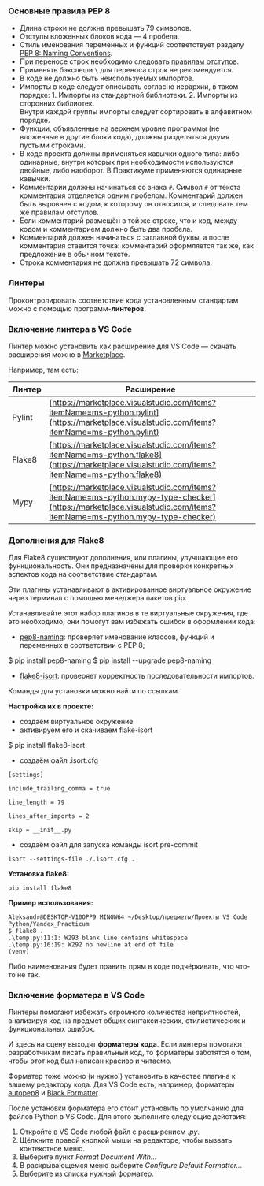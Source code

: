 
### Основные правила PEP 8

- Длина строки не должна превышать 79 символов.
- Отступы вложенных блоков кода — 4 пробела.
- Стиль именования переменных и функций соответствует разделу [PEP 8: Naming Conventions](https://peps.python.org/pep-0008/#prescriptive-naming-conventions).
- При переносе строк необходимо следовать [правилам отступов](https://peps.python.org/pep-0008/#indentation).
- Применять бэкслеши `\` для переноса строк не рекомендуется.
- В коде не должно быть неиспользуемых импортов.
- Импорты в коде следует описывать согласно иерархии, в таком порядке: 1. Импорты из стандартной библиотеки. 2. Импорты из сторонних библиотек.  
    Внутри каждой группы импорты следует сортировать в алфавитном порядке.
- Функции, объявленные на верхнем уровне программы (не вложенные в другие блоки кода), должны разделяться двумя пустыми строками.
- В коде проекта должны применяться кавычки одного типа: либо одинарные, внутри которых при необходимости используются двойные, либо наоборот. В Практикуме применяются одинарные кавычки.
- Комментарии должны начинаться со знака `#`. Символ `#` от текста комментария отделяется одним пробелом. Комментарий должен быть выровнен с кодом, к которому он относится, и следовать тем же правилам отступов.
- Если комментарий размещён в той же строке, что и код, между кодом и комментарием должно быть два пробела.
- Комментарий должен начинаться с заглавной буквы, а после комментария ставится точка: комментарий оформляется так же, как предложение в обычном тексте.
- Строка комментария не должна превышать 72 символа.


### Линтеры

Проконтролировать соответствие кода установленным стандартам можно с помощью программ-**линтеров**.

### Включение линтера в VS Code

Линтер можно установить как расширение для VS Code — скачать расширения можно в [Marketplace](https://marketplace.visualstudio.com/vscode).

Например, там есть:

| Линтер | Расширение                                                                                                                                                         |
| ------ | ------------------------------------------------------------------------------------------------------------------------------------------------------------------ |
| Pylint | [https://marketplace.visualstudio.com/items?itemName=ms-python.pylint](https://marketplace.visualstudio.com/items?itemName=ms-python.pylint)                       |
| Flake8 | [https://marketplace.visualstudio.com/items?itemName=ms-python.flake8](https://marketplace.visualstudio.com/items?itemName=ms-python.flake8)                       |
| Mypy   | [https://marketplace.visualstudio.com/items?itemName=ms-python.mypy-type-checker](https://marketplace.visualstudio.com/items?itemName=ms-python.mypy-type-checker) |


### Дополнения для Flake8

Для Flake8 существуют дополнения, или плагины, улучшающие его функциональность. Они предназначены для проверки конкретных аспектов кода на соответствие стандартам.

Эти плагины устанавливают в активированное виртуальное окружение через терминал с помощью менеджера пакетов pip.

Устанавливайте этот набор плагинов в те виртуальные окружения, где это необходимо; они помогут вам избежать ошибок в оформлении кода:

- [pep8-naming](https://github.com/PyCQA/pep8-naming): проверяет именование классов, функций и переменных в соответствии с PEP 8;

$ pip install pep8-naming
$ pip install --upgrade pep8-naming

- [flake8-isort](https://github.com/gforcada/flake8-isort): проверяет корректность последовательности импортов.

Команды для установки можно найти по ссылкам.

**Настройка их в проекте:**

- создаём виртуальное окружение
- активируем его и скачиваем flake-isort

$ pip install flake8-isort

- создаём файл .isort.cfg

```
[settings]

include_trailing_comma = true

line_length = 79

lines_after_imports = 2

skip = __init__.py
```

- создаём файл для запуска команды isort pre-commit

```
isort --settings-file ./.isort.cfg .
```

**Установка flake8:**

```
pip install flake8
```

**Пример использования:**

```
Aleksandr@DESKTOP-V10OPP9 MINGW64 ~/Desktop/предметы/Проекты VS Code Python/Yandex_Practicum
$ flake8 .
.\temp.py:11:1: W293 blank line contains whitespace
.\temp.py:16:19: W292 no newline at end of file
(venv) 
```

Либо наименования будет править прям в коде подчёркивать, что что-то не так.

### Включение форматера в VS Code

Линтеры помогают избежать огромного количества неприятностей, анализируя код на предмет общих синтаксических, стилистических и функциональных ошибок.


И здесь на сцену выходят **форматеры кода**. Если линтеры помогают разработчикам писать правильный код, то форматеры заботятся о том, чтобы этот код был написан красиво и читаемо.

Форматер тоже можно (и нужно!) установить в качестве плагина к вашему редактору кода. Для VS Code есть, например, форматеры [autopep8](https://marketplace.visualstudio.com/items?itemName=ms-python.autopep8) и [Black Formatter](https://marketplace.visualstudio.com/items?itemName=ms-python.black-formatter).

После установки форматера его стоит установить по умолчанию для файлов Python в VS Code. Для этого выполните следующие действия:

1. Откройте в VS Code любой файл с расширением _.py_.
2. Щёлкните правой кнопкой мыши на редакторе, чтобы вызвать контекстное меню.
3. Выберите пункт _Format Document With..._
4. В раскрывающемся меню выберите _Configure Default Formatter.._.
5. Выберите из списка нужный форматер.

